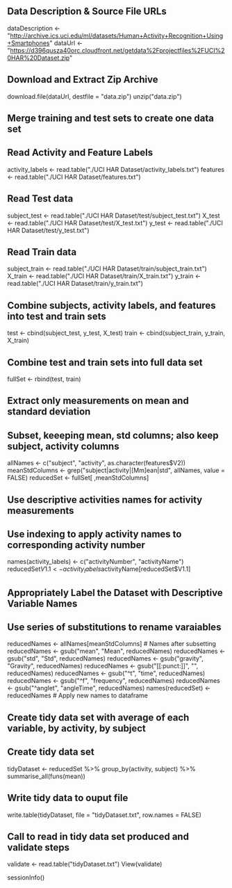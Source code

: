 
## Data Description & Source File URLs
dataDescription <- "http://archive.ics.uci.edu/ml/datasets/Human+Activity+Recognition+Using+Smartphones"
dataUrl <- "https://d396qusza40orc.cloudfront.net/getdata%2Fprojectfiles%2FUCI%20HAR%20Dataset.zip"

## Download and Extract Zip Archive  
download.file(dataUrl, destfile = "data.zip")
unzip("data.zip")

## Merge training and test sets to create one data set  

## Read Activity and Feature Labels
activity_labels <- read.table("./UCI HAR Dataset/activity_labels.txt") 
features <- read.table("./UCI HAR Dataset/features.txt")

## Read Test data 
subject_test <- read.table("./UCI HAR Dataset/test/subject_test.txt")
X_test <- read.table("./UCI HAR Dataset/test/X_test.txt")
y_test <- read.table("./UCI HAR Dataset/test/y_test.txt")

## Read Train data
subject_train <- read.table("./UCI HAR Dataset/train/subject_train.txt")
X_train <- read.table("./UCI HAR Dataset/train/X_train.txt")
y_train <- read.table("./UCI HAR Dataset/train/y_train.txt")

## Combine subjects, activity labels, and features into test and train sets
test  <- cbind(subject_test, y_test, X_test)
train <- cbind(subject_train, y_train, X_train)

## Combine test and train sets into full data set
fullSet <- rbind(test, train)

## Extract only measurements on mean and standard deviation  

## Subset, keeeping mean, std columns; also keep subject, activity columns 
allNames <- c("subject", "activity", as.character(features$V2))
meanStdColumns <- grep("subject|activity|[Mm]ean|std", allNames, value = FALSE)
reducedSet <- fullSet[ ,meanStdColumns]

## Use descriptive activities names for activity measurements  

## Use indexing to apply activity names to corresponding activity number
names(activity_labels) <- c("activityNumber", "activityName")
reducedSet$V1.1 <- activity_labels$activityName[reducedSet$V1.1]

## Appropriately Label the Dataset with Descriptive Variable Names  

## Use series of substitutions to rename varaiables
reducedNames <- allNames[meanStdColumns]    # Names after subsetting
reducedNames <- gsub("mean", "Mean", reducedNames)
reducedNames <- gsub("std", "Std", reducedNames)
reducedNames <- gsub("gravity", "Gravity", reducedNames)
reducedNames <- gsub("[[:punct:]]", "", reducedNames)
reducedNames <- gsub("^t", "time", reducedNames)
reducedNames <- gsub("^f", "frequency", reducedNames)
reducedNames <- gsub("^anglet", "angleTime", reducedNames)
names(reducedSet) <- reducedNames   # Apply new names to dataframe

## Create tidy data set with average of each variable, by activity, by subject  

## Create tidy data set
tidyDataset <- reducedSet %>% group_by(activity, subject) %>% 
        summarise_all(funs(mean))

## Write tidy data to ouput file
write.table(tidyDataset, file = "tidyDataset.txt", row.names = FALSE)

## Call to read in tidy data set produced and validate steps
validate <- read.table("tidyDataset.txt")
View(validate)

sessionInfo()
